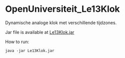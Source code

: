 # OpenUniversiteit_Le13Klok
Dynamische analoge klok met verschillende tijdzones.

Jar file is available at [Le13Klok.jar](https://github.com/simonbosman/OpenUniversiteit_Le13Klok/tree/master/out/artifacts/Le13Klok_jar) 

How to run:
```
java -jar Le13Klok.jar
```


